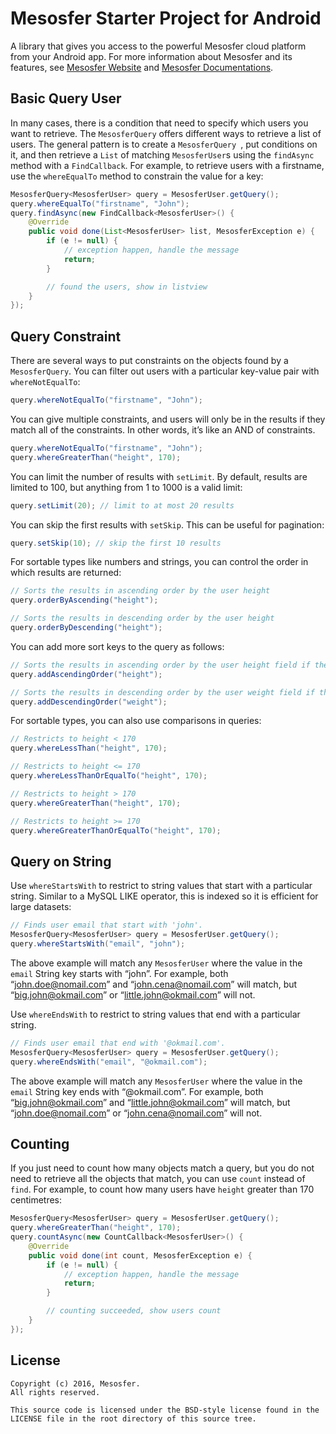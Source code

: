 # Mesosfer Starter Project for Android #


A library that gives you access to the powerful Mesosfer cloud platform from your Android app. 
For more information about Mesosfer and its features, see [Mesosfer Website][mesosfer.com] and [Mesosfer Documentations][docs].

## Basic Query User
In many cases, there is a condition that need to specify which users you want to retrieve. The `MesosferQuery` offers different ways to retrieve a list of users. 
The general pattern is to create a `MesosferQuery `, put conditions on it, and then retrieve a `List` of matching `MesosferUser`s using the `findAsync` method with a `FindCallback`. For example, to retrieve users with a firstname, use the `whereEqualTo` method to constrain the value for a key:

```java
MesosferQuery<MesosferUser> query = MesosferUser.getQuery();
query.whereEqualTo("firstname", "John");
query.findAsync(new FindCallback<MesosferUser>() {
    @Override
    public void done(List<MesosferUser> list, MesosferException e) {
        if (e != null) {
            // exception happen, handle the message
            return;
        } 

        // found the users, show in listview
    }
});
```

## Query Constraint
There are several ways to put constraints on the objects found by a `MesosferQuery`. You can filter out users with a particular key-value pair with `whereNotEqualTo`:

```java
query.whereNotEqualTo("firstname", "John");
```

You can give multiple constraints, and users will only be in the results if they match all of the constraints. In other words, it’s like an AND of constraints.

```java
query.whereNotEqualTo("firstname", "John");
query.whereGreaterThan("height", 170);
```

You can limit the number of results with `setLimit`. By default, results are limited to 100, but anything from 1 to 1000 is a valid limit:

```java
query.setLimit(20); // limit to at most 20 results
```

You can skip the first results with `setSkip`. This can be useful for pagination:

```java
query.setSkip(10); // skip the first 10 results
```

For sortable types like numbers and strings, you can control the order in which results are returned:

```java
// Sorts the results in ascending order by the user height
query.orderByAscending("height");

// Sorts the results in descending order by the user height
query.orderByDescending("height");
```

You can add more sort keys to the query as follows:

```java
// Sorts the results in ascending order by the user height field if the previous sort keys are equal.
query.addAscendingOrder("height");

// Sorts the results in descending order by the user weight field if the previous sort keys are equal.
query.addDescendingOrder("weight");
```

For sortable types, you can also use comparisons in queries:

```java
// Restricts to height < 170
query.whereLessThan("height", 170);

// Restricts to height <= 170
query.whereLessThanOrEqualTo("height", 170);

// Restricts to height > 170
query.whereGreaterThan("height", 170);

// Restricts to height >= 170
query.whereGreaterThanOrEqualTo("height", 170);
```

## Query on String
Use `whereStartsWith` to restrict to string values that start with a particular string. Similar to a MySQL LIKE operator, this is indexed so it is efficient for large datasets:

```java
// Finds user email that start with 'john'.
MesosferQuery<MesosferUser> query = MesosferUser.getQuery();
query.whereStartsWith("email", "john");
```

The above example will match any `MesosferUser` where the value in the `email` String key starts with “john”. For example, both “john.doe@nomail.com” and “john.cena@nomail.com” will match, but “big.john@okmail.com” or “little.john@okmail.com” will not.

Use `whereEndsWith` to restrict to string values that end with a particular string. 

```java
// Finds user email that end with '@okmail.com'.
MesosferQuery<MesosferUser> query = MesosferUser.getQuery();
query.whereEndsWith("email", "@okmail.com");
```

The above example will match any `MesosferUser` where the value in the `email` String key ends with “@okmail.com”. For example, both “big.john@okmail.com” and “little.john@okmail.com” will match, but “john.doe@nomail.com” or “john.cena@nomail.com” will not.

## Counting
If you just need to count how many objects match a query, but you do not need to retrieve all the objects that match, you can use `count` instead of `find`. For example, to count how many users have `height` greater than 170 centimetres:

```java
MesosferQuery<MesosferUser> query = MesosferUser.getQuery();
query.whereGreaterThan("height", 170);
query.countAsync(new CountCallback<MesosferUser>() {
    @Override
    public void done(int count, MesosferException e) {
        if (e != null) {
            // exception happen, handle the message
            return;
        } 

        // counting succeeded, show users count
    }
});
```

## License
    Copyright (c) 2016, Mesosfer.
    All rights reserved.

    This source code is licensed under the BSD-style license found in the
    LICENSE file in the root directory of this source tree.

[mesosfer.com]:https://mesosfer.com
[docs]:https://docs.mesosfer.com/
[cloud]:https://cloud.mesosfer.com/
[library]:../../Library/MesosferSDK-Android-0.1.0.aar